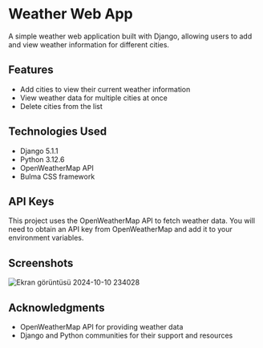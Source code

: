 # Weather Web App

A simple weather web application built with Django, allowing users to add and view weather information for different cities.

## Features

* Add cities to view their current weather information
* View weather data for multiple cities at once
* Delete cities from the list

## Technologies Used

* Django 5.1.1
* Python 3.12.6
* OpenWeatherMap API
* Bulma CSS framework

## API Keys

This project uses the OpenWeatherMap API to fetch weather data. You will need to obtain an API key from OpenWeatherMap and add it to your environment variables.

## Screenshots

![Ekran görüntüsü 2024-10-10 234028](https://github.com/user-attachments/assets/88fa9b1d-7062-447c-86ba-b0f5f0034cf7)


## Acknowledgments

* OpenWeatherMap API for providing weather data
* Django and Python communities for their support and resources
